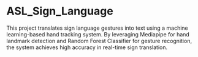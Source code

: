 # ASL_Sign_Language
This project translates sign language gestures into text using a machine learning-based hand tracking system. By leveraging Mediapipe for hand landmark detection and Random Forest Classifier for gesture recognition, the system achieves high accuracy in real-time sign translation.
